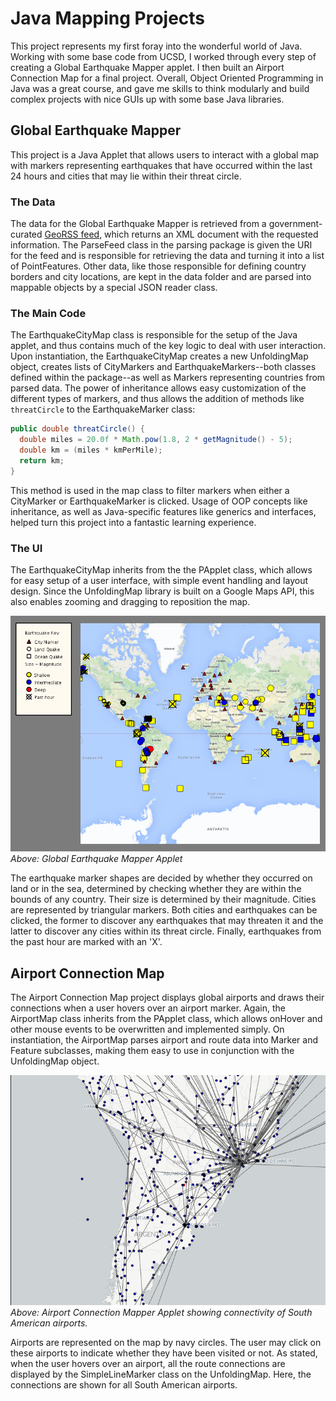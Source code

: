 # Java Mapping Projects

This project represents my first foray into the wonderful world of Java. Working with some base code from UCSD, I worked through every step of creating a Global Earthquake Mapper applet. I then built an Airport Connection Map for a final project. Overall, Object Oriented Programming in Java was a great course, and gave me skills to think modularly and build complex projects with nice GUIs up with some base Java libraries.

## Global Earthquake Mapper

This project is a Java Applet that allows users to interact with a global map with markers representing earthquakes that have occurred within the last 24 hours and cities that may lie within their threat circle.

### The Data

The data for the Global Earthquake Mapper is retrieved from a government-curated [GeoRSS feed](http://earthquake.usgs.gov/earthquakes/feed/v1.0/summary/2.5_week.atom), which returns an XML document with the requested information. The ParseFeed class in the parsing package is given the URI for the feed and is responsible for retrieving the data and turning it into a list of PointFeatures. Other data, like those responsible for defining country borders and city locations, are kept in the data folder and are parsed into mappable objects by a special JSON reader class.

### The Main Code

The EarthquakeCityMap class is responsible for the setup of the Java applet, and thus contains much of the key logic to deal with user interaction. Upon instantiation, the EarthquakeCityMap creates a new UnfoldingMap object, creates lists of CityMarkers and EarthquakeMarkers--both classes defined within the package--as well as Markers representing countries from parsed data. The power of inheritance allows easy customization of the different types of markers, and thus allows the addition of methods like `threatCircle` to the EarthquakeMarker class:
```java
public double threatCircle() {
  double miles = 20.0f * Math.pow(1.8, 2 * getMagnitude() - 5);
  double km = (miles * kmPerMile);
  return km;
}
```
This method is used in the map class to filter markers when either a CityMarker or EarthquakeMarker is clicked. Usage of OOP concepts like inheritance, as well as Java-specific features like generics and interfaces, helped turn this project into a fantastic learning experience.

### The UI

The EarthquakeCityMap inherits from the the PApplet class, which allows for easy setup of a user interface, with simple event handling and layout design. Since the UnfoldingMap library is built on a Google Maps API, this also enables zooming and dragging to reposition the map.

![Screenshot](documentation/earthquake_map_pic.png)
*Above: Global Earthquake Mapper Applet*

The earthquake marker shapes are decided by whether they occurred on land or in the sea, determined by checking whether they are within the bounds of any country. Their size is determined by their magnitude. Cities are represented by triangular markers. Both cities and earthquakes can be clicked, the former to discover any earthquakes that may threaten it and the latter to discover any cities within its threat circle. Finally, earthquakes from the past hour are marked with an 'X'.

## Airport Connection Map

The Airport Connection Map project displays global airports and draws their connections when a user hovers over an airport marker. Again, the AirportMap class inherits from the PApplet class, which allows onHover and other mouse events to be overwritten and implemented simply. On instantiation, the AirportMap parses airport and route data into Marker and Feature subclasses, making them easy to use in conjunction with the UnfoldingMap object.

![Screenshot](documentation/airport_map_pic.png)
*Above: Airport Connection Mapper Applet showing connectivity of South American airports.*

Airports are represented on the map by navy circles. The user may click on these airports to indicate whether they have been visited or not. As stated, when the user hovers over an airport, all the route connections are displayed by the SimpleLineMarker class on the UnfoldingMap. Here, the connections are shown for all South American airports.
